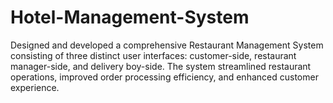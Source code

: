 # Hotel-Management-System
Designed and developed a comprehensive Restaurant Management System consisting of three distinct user interfaces: customer-side, restaurant manager-side, and delivery boy-side. The system streamlined restaurant operations, improved order processing efficiency, and enhanced customer experience.
